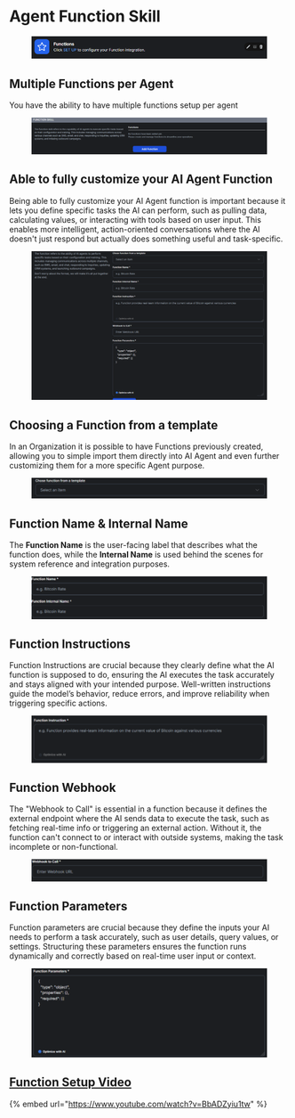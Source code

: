 # Agent Function Skill

<figure><img src=".gitbook/assets/image (97).png" alt=""><figcaption></figcaption></figure>

## Multiple Functions per Agent

You have the ability to have multiple functions setup per agent

<figure><img src=".gitbook/assets/image (91).png" alt=""><figcaption></figcaption></figure>

## Able to fully customize your AI Agent Function

Being able to fully customize your AI Agent function is important because it lets you define specific tasks the AI can perform, such as pulling data, calculating values, or interacting with tools based on user input. This enables more intelligent, action-oriented conversations where the AI doesn't just respond but actually does something useful and task-specific.

<figure><img src=".gitbook/assets/image (92).png" alt=""><figcaption></figcaption></figure>

## Choosing a Function from a template

In an Organization it is possible to have Functions previously created, allowing you to simple import them directly into AI Agent and even further customizing them for a more specific Agent purpose.

<figure><img src=".gitbook/assets/image (93).png" alt=""><figcaption></figcaption></figure>

## Function Name & Internal Name

The **Function Name** is the user-facing label that describes what the function does, while the **Internal Name** is used behind the scenes for system reference and integration purposes.

<figure><img src=".gitbook/assets/50a9ccde-c06a-4d22-bc27-7bc3b721fc94 (1).png" alt=""><figcaption></figcaption></figure>

## Function Instructions

Function Instructions are crucial because they clearly define what the AI function is supposed to do, ensuring the AI executes the task accurately and stays aligned with your intended purpose. Well-written instructions guide the model’s behavior, reduce errors, and improve reliability when triggering specific actions.

<figure><img src=".gitbook/assets/image (94).png" alt=""><figcaption></figcaption></figure>

## Function Webhook

The "Webhook to Call" is essential in a function because it defines the external endpoint where the AI sends data to execute the task, such as fetching real-time info or triggering an external action. Without it, the function can't connect to or interact with outside systems, making the task incomplete or non-functional.

<figure><img src=".gitbook/assets/image (95).png" alt=""><figcaption></figcaption></figure>

## Function Parameters

Function parameters are crucial because they define the inputs your AI needs to perform a task accurately, such as user details, query values, or settings. Structuring these parameters ensures the function runs dynamically and correctly based on real-time user input or context.

<figure><img src=".gitbook/assets/image (96).png" alt=""><figcaption></figcaption></figure>

## [Function Setup Video](https://www.youtube.com/watch?v=BbADZyiu1tw)

{% embed url="https://www.youtube.com/watch?v=BbADZyiu1tw" %}
